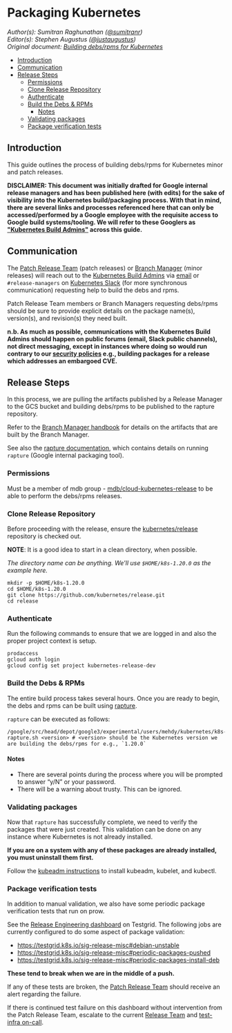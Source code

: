 # Packaging Kubernetes <!-- omit in toc -->

_Author(s): Sumitran Raghunathan ([@sumitranr](https://github.com/sumitranr))_  
_Editor(s): Stephen Augustus ([@justaugustus](https://github.com/justaugustus))_  
_Original document: [Building debs/rpms for Kubernetes
](https://docs.google.com/document/d/1PAN5tVJO_NMfHZmnk8mDQTwAbFHPky7JBgWJgckNjro/edit?usp=sharing)_

- [Introduction](#introduction)
- [Communication](#communication)
- [Release Steps](#release-steps)
  - [Permissions](#permissions)
  - [Clone Release Repository](#clone-release-repository)
  - [Authenticate](#authenticate)
  - [Build the Debs & RPMs](#build-the-debs--rpms)
    - [Notes](#notes)
  - [Validating packages](#validating-packages)
  - [Package verification tests](#package-verification-tests)

## Introduction

This guide outlines the process of building debs/rpms for Kubernetes minor and patch releases.

**DISCLAIMER: This document was initially drafted for Google internal release managers and has been published here (with edits) for the sake of visibility into the Kubernetes build/packaging process. With that in mind, there are several links and processes referenced here that can only be accessed/performed by a Google employee with the requisite access to Google build systems/tooling. We will refer to these Googlers as ["Kubernetes Build Admins"][kubernetes-build-admins] across this guide.**

## Communication

The [Patch Release Team][patch-release-team] (patch releases) or [Branch Manager][branch-manager-handbook] (minor releases) will reach out to the [Kubernetes Build Admins][kubernetes-build-admins] via [email][kubernetes-build-admins] or `#release-managers` on [Kubernetes Slack](https://slack.k8s.io) (for more synchronous communication) requesting help to build the debs and rpms.

Patch Release Team members or Branch Managers requesting debs/rpms should be sure to provide explicit details on the package name(s), version(s), and revision(s) they need built.

**n.b. As much as possible, communications with the Kubernetes Build Admins should happen on public forums (email, Slack public channels), not direct messaging, except in instances where doing so would run contrary to our [security policies][security-release-process] e.g., building packages for a release which addresses an embargoed CVE.**

## Release Steps

In this process, we are pulling the artifacts published by a Release Manager to the GCS bucket and building debs/rpms to be published to the rapture repository. 

Refer to the [Branch Manager handbook][branch-manager-build-and-release] for details on the artifacts that are built by the Branch Manager.

See also the [rapture documentation][rapture-readme], which contains details on running `rapture` (Google internal packaging tool).

### Permissions

Must be a member of mdb group - [mdb/cloud-kubernetes-release](mdb/cloud-kubernetes-release) to be able to perform the debs/rpms releases.


### Clone Release Repository

Before proceeding with the release, ensure the [kubernetes/release][kubernetes/release] repository is checked out. 

**NOTE**: It is a good idea to start in a clean directory, when possible.

_The directory name can be anything. We'll use `$HOME/k8s-1.20.0` as the example here._

```shell
mkdir -p $HOME/k8s-1.20.0 
cd $HOME/k8s-1.20.0
git clone https://github.com/kubernetes/release.git
cd release
```

### Authenticate

Run the following commands to ensure that we are logged in and also the proper project context is setup.


```
prodaccess
gcloud auth login
gcloud config set project kubernetes-release-dev
```

### Build the Debs & RPMs

The entire build process takes several hours. Once you are ready to begin, the debs and rpms can be built using [rapture][rapture]. 

`rapture` can be executed as follows:

```shell
/google/src/head/depot/google3/experimental/users/mehdy/kubernetes/k8s-rapture.sh <version> # <version> should be the Kubernetes version we are building the debs/rpms for e.g., `1.20.0`
```

#### Notes
- There are several points during the process where you will be prompted to answer “y/N” or your password.
- There will be a warning about trusty. This can be ignored. 


### Validating packages

Now that `rapture` has successfully complete, we need to verify the packages that were just created. This validation can be done on any instance where Kubernetes is not already installed.

**If you are on a system with any of these packages are already installed, you must uninstall them first.**

Follow the [kubeadm instructions][kubeadm-install] to install kubeadm, kubelet, and kubectl.


### Package verification tests

In addition to manual validation, we also have some periodic package verification tests that run on prow.

See the [Release Engineering dashboard][release-engineering-dashboard] on Testgrid.
The following jobs are currently configured to do some aspect of package validation:
- https://testgrid.k8s.io/sig-release-misc#debian-unstable
- https://testgrid.k8s.io/sig-release-misc#periodic-packages-pushed
- https://testgrid.k8s.io/sig-release-misc#periodic-packages-install-deb


**These tend to break when we are in the middle of a push.**

If any of these tests are broken, the [Patch Release Team][patch-release-team] should receive an alert regarding the failure. 

If there is continued test failure on this dashboard without intervention from the Patch Release Team, escalate to the current [Release Team][release-team] and [test-infra on-call][test-infra-oncall].


[branch-manager-handbook]: /release-team/role-handbooks/branch-manager/README.md
[branch-manager-build-and-release]: /release-team/role-handbooks/branch-manager/README.md#build-and-release
[kubeadm-install]: https://kubernetes.io/docs/setup/independent/install-kubeadm/#installing-kubeadm-kubelet-and-kubectl
[kubernetes/release]: https://git.k8s.io/release
[kubernetes-build-admins]: https://groups.google.com/forum/#!forum/kubernetes-build-admins
[patch-release-team]: /releases/patch-releases.md
[rapture]: https://cs.corp.google.com/piper///depot/google3/experimental/users/mehdy/kubernetes/k8s-rapture.sh
[rapture-readme]: https://g3doc.corp.google.com/cloud/kubernetes/g3doc/release/rapture.md?cl=head
[release-engineering-dashboard]: https://testgrid.k8s.io/sig-release-misc
[release-team]: https://groups.google.com/forum/#!forum/kubernetes-release-team
[security-release-process]: /security-release-process-documentation/security-release-process.md
[test-infra-oncall]: https://go.k8s.io/oncall
